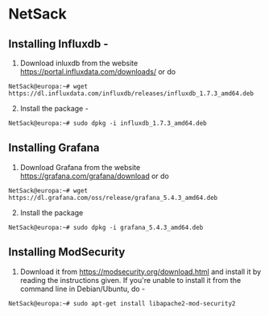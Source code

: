 # NetSack

## Installing Influxdb -

1. Download inluxdb from the website https://portal.influxdata.com/downloads/  or do
```
NetSack@europa:~# wget https://dl.influxdata.com/influxdb/releases/influxdb_1.7.3_amd64.deb
```
2. Install the package -
```
NetSack@europa:~# sudo dpkg -i influxdb_1.7.3_amd64.deb
```

## Installing Grafana

1. Download Grafana from the website https://grafana.com/grafana/download  or do
```
NetSack@europa:~# wget https://dl.grafana.com/oss/release/grafana_5.4.3_amd64.deb
```
2. Install the package
```
NetSack@europa:~# sudo dpkg -i grafana_5.4.3_amd64.deb
```

## Installing ModSecurity

1. Download it from https://modsecurity.org/download.html and install it by reading the instructions given. If you're unable to install it from the command line in Debian/Ubuntu, do -
```
NetSack@europa:~# sudo apt-get install libapache2-mod-security2
```

